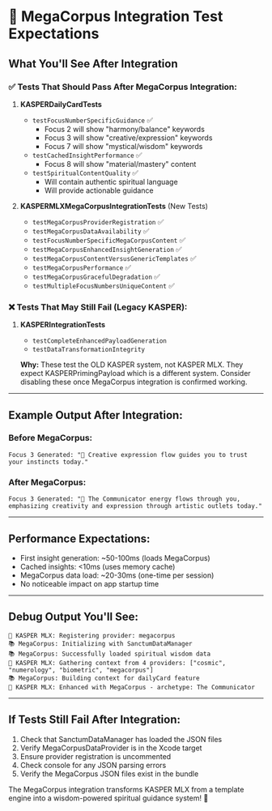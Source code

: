# 🧪 MegaCorpus Integration Test Expectations

## What You'll See After Integration

### ✅ Tests That Should Pass After MegaCorpus Integration:

1. **KASPERDailyCardTests**
   - `testFocusNumberSpecificGuidance` ✅
     - Focus 2 will show "harmony/balance" keywords
     - Focus 3 will show "creative/expression" keywords  
     - Focus 7 will show "mystical/wisdom" keywords
   - `testCachedInsightPerformance` ✅
     - Focus 8 will show "material/mastery" content
   - `testSpiritualContentQuality` ✅
     - Will contain authentic spiritual language
     - Will provide actionable guidance

2. **KASPERMLXMegaCorpusIntegrationTests** (New Tests)
   - `testMegaCorpusProviderRegistration` ✅
   - `testMegaCorpusDataAvailability` ✅
   - `testFocusNumberSpecificMegaCorpusContent` ✅
   - `testMegaCorpusEnhancedInsightGeneration` ✅
   - `testMegaCorpusContentVersusGenericTemplates` ✅
   - `testMegaCorpusPerformance` ✅
   - `testMegaCorpusGracefulDegradation` ✅
   - `testMultipleFocusNumbersUniqueContent` ✅

### ❌ Tests That May Still Fail (Legacy KASPER):

1. **KASPERIntegrationTests**
   - `testCompleteEnhancedPayloadGeneration`
   - `testDataTransformationIntegrity`
   
   **Why:** These test the OLD KASPER system, not KASPER MLX. They expect KASPERPrimingPayload which is a different system. Consider disabling these once MegaCorpus integration is confirmed working.

---

## Example Output After Integration:

### Before MegaCorpus:
```
Focus 3 Generated: "🌟 Creative expression flow guides you to trust your instincts today."
```

### After MegaCorpus:
```
Focus 3 Generated: "🌟 The Communicator energy flows through you, emphasizing creativity and expression through artistic outlets today."
```

---

## Performance Expectations:

- First insight generation: ~50-100ms (loads MegaCorpus)
- Cached insights: <10ms (uses memory cache)
- MegaCorpus data load: ~20-30ms (one-time per session)
- No noticeable impact on app startup time

---

## Debug Output You'll See:

```
🔮 KASPER MLX: Registering provider: megacorpus
📚 MegaCorpus: Initializing with SanctumDataManager
📚 MegaCorpus: Successfully loaded spiritual wisdom data
🔮 KASPER MLX: Gathering context from 4 providers: ["cosmic", "numerology", "biometric", "megacorpus"]
📚 MegaCorpus: Building context for dailyCard feature
🔮 KASPER MLX: Enhanced with MegaCorpus - archetype: The Communicator
```

---

## If Tests Still Fail After Integration:

1. Check that SanctumDataManager has loaded the JSON files
2. Verify MegaCorpusDataProvider is in the Xcode target
3. Ensure provider registration is uncommented
4. Check console for any JSON parsing errors
5. Verify the MegaCorpus JSON files exist in the bundle

The MegaCorpus integration transforms KASPER MLX from a template engine into a wisdom-powered spiritual guidance system! 🌟